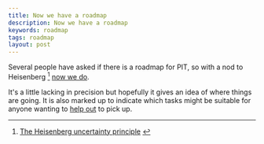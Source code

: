 ```yaml
---
title: Now we have a roadmap
description: Now we have a roadmap
keywords: roadmap
tags: roadmap
layout: post
---
```


Several people have asked if there is a roadmap for PIT, so with a nod to Heisenberg <a href="#fn1"><sup>1</sup></a>
<a name="fnref1" id="fnref1"></a>
[now we do](/roadmap/).

<!-- more -->

It's a little lacking in precision but hopefully it gives an idea of where things are going. It is also marked up to indicate which tasks might
be suitable for anyone wanting to [help out](/how_to_help) to pick up.

<hr/>

1. <a name="fn1" id="fn1"></a> [The Heisenberg uncertainty principle](http://en.wikipedia.org/wiki/Uncertainty_principle)
  [↩](#fnref1)






